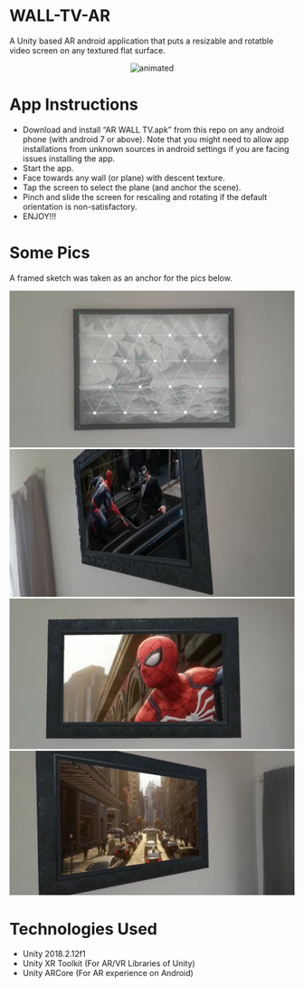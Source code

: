 # WALL-TV-AR
A Unity based AR android application that puts a resizable and rotatble video screen on any textured flat surface.

 <p align="center">
   <img src="wall-ar-tv.gif" alt="animated"/>
 </p>

# App Instructions
  - Download and install “AR WALL TV.apk” from this repo on any android phone (with android 7 or above). Note that you might need to allow app installations from unknown sources in android settings if you are facing issues installing the app.
  - Start the app.
  - Face towards any wall (or plane) with descent texture.
  - Tap the screen to select the plane (and anchor the scene).
  - Pinch and slide the screen for rescaling and rotating if the default orientation is non-satisfactory.
  - ENJOY!!!
  
# Some Pics
A framed sketch was taken as an anchor for the pics below.

![pic0](pic0.jpg)
![pic1](pic1.jpg)
![pic2](pic2.jpg)
![pic3](pic3.jpg)
  
# Technologies Used
  - Unity 2018.2.12f1
  - Unity XR Toolkit (For AR/VR Libraries of Unity)
  - Unity ARCore (For AR experience on Android)
